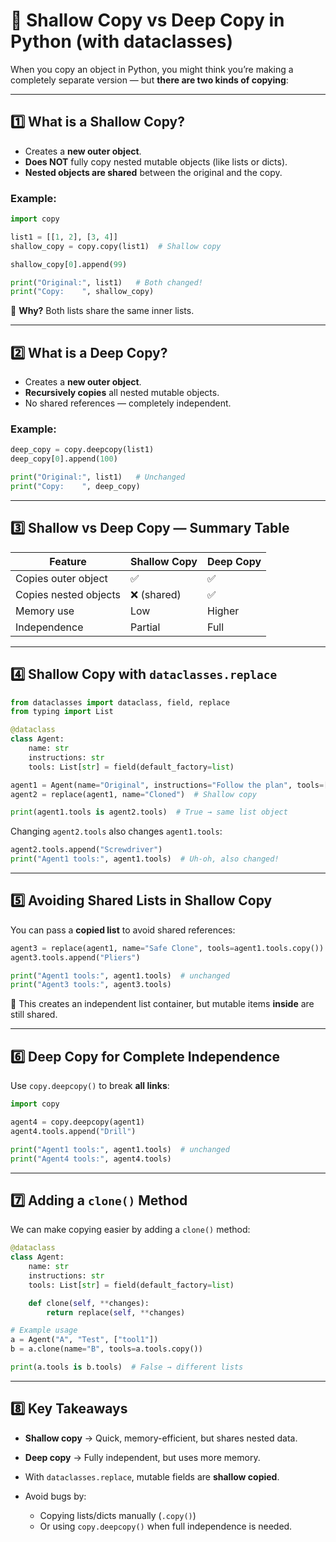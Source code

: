 # 📘 Shallow Copy vs Deep Copy in Python (with dataclasses)

When you copy an object in Python, you might think you’re making a completely separate version — but **there are two kinds of copying**:

---

## 1️⃣ What is a Shallow Copy?
- Creates a **new outer object**.
- **Does NOT** fully copy nested mutable objects (like lists or dicts).
- **Nested objects are shared** between the original and the copy.

### Example:
```python
import copy

list1 = [[1, 2], [3, 4]]
shallow_copy = copy.copy(list1)  # Shallow copy

shallow_copy[0].append(99)

print("Original:", list1)   # Both changed!
print("Copy:    ", shallow_copy)
```

📌 **Why?** Both lists share the same inner lists.

---

## 2️⃣ What is a Deep Copy?

* Creates a **new outer object**.
* **Recursively copies** all nested mutable objects.
* No shared references — completely independent.

### Example:

```python
deep_copy = copy.deepcopy(list1)
deep_copy[0].append(100)

print("Original:", list1)   # Unchanged
print("Copy:    ", deep_copy)
```

---

## 3️⃣ Shallow vs Deep Copy — Summary Table

| Feature               | Shallow Copy | Deep Copy |
| --------------------- | ------------ | --------- |
| Copies outer object   | ✅            | ✅         |
| Copies nested objects | ❌ (shared)   | ✅         |
| Memory use            | Low          | Higher    |
| Independence          | Partial      | Full      |

---

## 4️⃣ Shallow Copy with `dataclasses.replace`

```python
from dataclasses import dataclass, field, replace
from typing import List

@dataclass
class Agent:
    name: str
    instructions: str
    tools: List[str] = field(default_factory=list)

agent1 = Agent(name="Original", instructions="Follow the plan", tools=["Hammer", "Wrench"])
agent2 = replace(agent1, name="Cloned")  # Shallow copy

print(agent1.tools is agent2.tools)  # True → same list object
```

Changing `agent2.tools` also changes `agent1.tools`:

```python
agent2.tools.append("Screwdriver")
print("Agent1 tools:", agent1.tools)  # Uh-oh, also changed!
```

---

## 5️⃣ Avoiding Shared Lists in Shallow Copy

You can pass a **copied list** to avoid shared references:

```python
agent3 = replace(agent1, name="Safe Clone", tools=agent1.tools.copy())
agent3.tools.append("Pliers")

print("Agent1 tools:", agent1.tools)  # unchanged
print("Agent3 tools:", agent3.tools)
```

📌 This creates an independent list container, but mutable items **inside** are still shared.

---

## 6️⃣ Deep Copy for Complete Independence

Use `copy.deepcopy()` to break **all links**:

```python
import copy

agent4 = copy.deepcopy(agent1)
agent4.tools.append("Drill")

print("Agent1 tools:", agent1.tools)  # unchanged
print("Agent4 tools:", agent4.tools)
```

---

## 7️⃣ Adding a `clone()` Method

We can make copying easier by adding a `clone()` method:

```python
@dataclass
class Agent:
    name: str
    instructions: str
    tools: List[str] = field(default_factory=list)

    def clone(self, **changes):
        return replace(self, **changes)

# Example usage
a = Agent("A", "Test", ["tool1"])
b = a.clone(name="B", tools=a.tools.copy())

print(a.tools is b.tools)  # False → different lists
```

---

## 8️⃣ Key Takeaways

* **Shallow copy** → Quick, memory-efficient, but shares nested data.
* **Deep copy** → Fully independent, but uses more memory.
* With `dataclasses.replace`, mutable fields are **shallow copied**.
* Avoid bugs by:

  * Copying lists/dicts manually (`.copy()`)
  * Or using `copy.deepcopy()` when full independence is needed.

